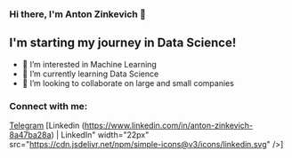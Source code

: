### Hi there, I'm Anton Zinkevich 👋

## I'm starting my journey in Data Science!
- 👀 I’m interested in Machine Learning
- 🌱 I’m currently learning Data Science
- 💞️ I’m looking to collaborate on large and small companies

### Connect with me:
[Telegram](https://t.me/znkvch_a)
[Linkedin (https://www.linkedin.com/in/anton-zinkevich-8a47ba28a) | LinkedIn" width="22px" src="https://cdn.jsdelivr.net/npm/simple-icons@v3/icons/linkedin.svg" />]
